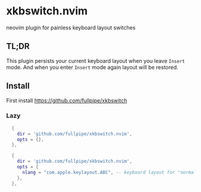 # xkbswitch.nvim
neovim plugin for painless keyboard layout switches

## TL;DR

This plugin persists your current keyboard layout when you leave `Insert` mode. And when you enter `Insert` mode again layout will be restored.

## Install

First install https://github.com/fullpipe/xkbswitch

### Lazy

```lua
  {
    dir = 'github.com/fullpipe/xkbswitch.nvim',
    opts = {},
  },
```

```lua
  {
    dir = 'github.com/fullpipe/xkbswitch.nvim',
    opts = {
      nlang = "com.apple.keylayout.ABC", -- keyboard layout for "normal" modes
    },
  },
```
